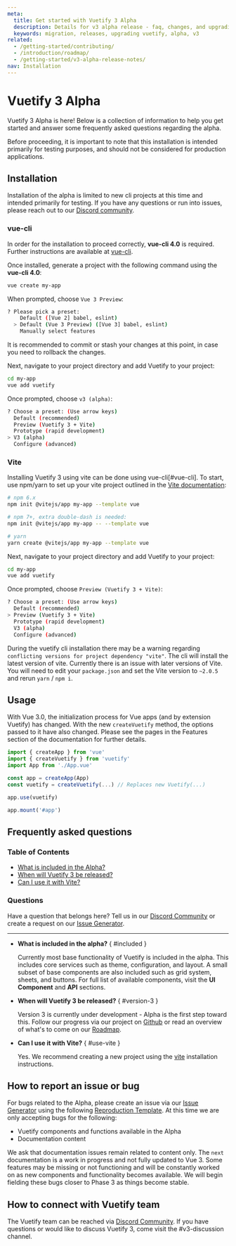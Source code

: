 ```yaml
---
meta:
  title: Get started with Vuetify 3 Alpha
  description: Details for v3 alpha release - faq, changes, and upgrading.
  keywords: migration, releases, upgrading vuetify, alpha, v3
related:
  - /getting-started/contributing/
  - /introduction/roadmap/
  - /getting-started/v3-alpha-release-notes/
nav: Installation
---
```


# Vuetify 3 Alpha

Vuetify 3 Alpha is here! Below is a collection of information to help you get started and answer some frequently asked questions regarding the alpha.

<alert type="error">

  Before proceeding, it is important to note that this installation is intended primarily for testing purposes, and should not be considered for production applications.

</alert>

## Installation

Installation of the alpha is limited to new cli projects at this time and intended primarily for testing. If you have any questions or run into issues, please reach out to our [Discord community](https://community.vuetifyjs.com/).

### vue-cli

In order for the installation to proceed correctly, **vue-cli 4.0** is required. Further instructions are available at [vue-cli](https://github.com/vuejs/vue-cli).

Once installed, generate a project with the following command using the **vue-cli 4.0**:

```bash
vue create my-app
```

When prompted, choose `Vue 3 Preview`:

```bash
? Please pick a preset:
    Default ([Vue 2] babel, eslint)
  > Default (Vue 3 Preview) ([Vue 3] babel, eslint)
    Manually select features
```

It is recommended to commit or stash your changes at this point, in case you need to rollback the changes.

Next, navigate to your project directory and add Vuetify to your project:

```bash
cd my-app
vue add vuetify
```

Once prompted, choose `v3 (alpha)`:

```bash
? Choose a preset: (Use arrow keys)
  Default (recommended)
  Preview (Vuetify 3 + Vite) 
  Prototype (rapid development)
> V3 (alpha)
  Configure (advanced)
```

### Vite

Installing Vuetify 3 using vite can be done using vue-cli[#vue-cli]. To start, use npm/yarn to set up your vite project outlined in the [Vite documentation](https://vitejs.dev/guide/#scaffolding-your-first-vite-project):

```bash
# npm 6.x
npm init @vitejs/app my-app --template vue

# npm 7+, extra double-dash is needed:
npm init @vitejs/app my-app -- --template vue

# yarn
yarn create @vitejs/app my-app --template vue
```

Next, navigate to your project directory and add Vuetify to your project:

```bash
cd my-app
vue add vuetify
```

Once prompted, choose `Preview (Vuetify 3 + Vite)`:

```bash
? Choose a preset: (Use arrow keys)
  Default (recommended)
> Preview (Vuetify 3 + Vite) 
  Prototype (rapid development)
  V3 (alpha)
  Configure (advanced)
```

<alert type="warning">

  During the vuetify cli installation there may be a warning regarding `conflicting versions for project dependency "vite"`. The cli will install the latest version of vite. Currently there is an issue with later versions of Vite. You will need to edit your `package.json` and set the Vite version to `~2.0.5` and rerun `yarn` / `npm i`.

</alert>

## Usage

With Vue 3.0, the initialization process for Vue apps (and by extension Vuetify) has changed. With the new `createVuetify` method, the options passed to it have also changed. Please see the pages in the Features section of the documentation for further details.

```js
import { createApp } from 'vue'
import { createVuetify } from 'vuetify'
import App from './App.vue'

const app = createApp(App)
const vuetify = createVuetify(...) // Replaces new Vuetify(...)

app.use(vuetify)

app.mount('#app')
```

## Frequently asked questions

### Table of Contents

- [What is included in the Alpha?](#included)
- [When will Vuetify 3 be released?](#version-3)
- [Can I use it with Vite?](#use-vite)

### Questions

Have a question that belongs here? Tell us in our [Discord Community](https://community.vuetifyjs.com/) or create a request on our [Issue Generator](https://issues.vuetifyjs.com/).

---

- **What is included in the alpha?** { #included }

  Currently most base functionality of Vuetify is included in the alpha. This includes core services such as theme, configuration, and layout. A small subset of base components are also included such as grid system, sheets, and buttons. For full list of available components, visit the **UI Component** and **API** sections.

- **When will Vuetify 3 be released?** { #version-3 }

  Version 3 is currently under development - Alpha is the first step toward this. Follow our progress via our project on [Github](https://github.com/orgs/vuetifyjs/projects/7) or read an overview of what's to come on our [Roadmap](/introduction/roadmap/).

- **Can I use it with Vite?** { #use-vite }

  Yes. We recommend creating a new project using the [vite](#vite) installation instructions.

## How to report an issue or bug

For bugs related to the Alpha, please create an issue via our [Issue Generator](https://issues.vuetifyjs.com/) using the following [Reproduction Template](https://v3-template.vuetifyjs.com/). At this time we are only accepting bugs for the following:

- Vuetify components and functions available in the Alpha
- Documentation content

<alert type="info">

  We ask that documentation issues remain related to content only. The `next` documentation is a work in progress and not fully updated to Vue 3. Some features may be missing or not functioning and will be constantly worked on as new components and functionality becomes available. We will begin fielding these bugs closer to Phase 3 as things become stable.

</alert>

## How to connect with Vuetify team

The Vuetify team can be reached via [Discord Community](https://community.vuetifyjs.com/). If you have questions or would like to discuss Vuetify 3, come visit the #v3-discussion channel.

<backmatter />
